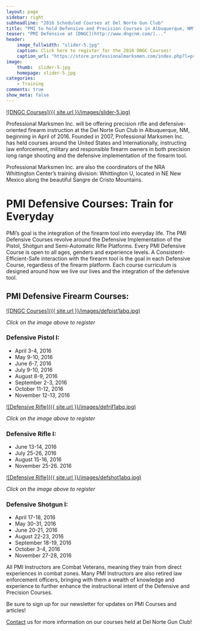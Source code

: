```yaml
---
layout: page
sidebar: right
subheadline: "2016 Scheduled Courses at Del Norte Gun Club"
title: "PMI to hold Defensive and Precision Courses in Albuquerque, NM"
teaser: "PMI Defensive at [DNGC](http://www.dngcnm.com/)..."
header:
    image_fullwidth: "slider-5.jpg"
    caption: Click here to register for the 2016 DNGC Courses!
    caption_url: "https://store.professionalmarksmen.com/index.php?l=product_list&c=5"
image:
    thumb:  slider-5.jpg
    homepage: slider-5.jpg
categories:
    - Training
comments: true
show_meta: false
---
```



[![DNGC Courses]({{ site.url }}/images/slider-5.jpg)](https://store.professionalmarksmen.com/index.php?l=product_list&c=5)

Professional Marksmen Inc. will be offering precision rifle and defensive-oriented firearm instruction at the Del Norte Gun Club in Albuquerque, NM, beginning in April of 2016.  Founded in 2007, Professional Marksmen Inc. has held courses around the United States and Internationally, instructing law enforcement, military and responsible firearm owners in both precision long range shooting and the defensive implementation of the firearm tool.  

Professional Marksmen Inc. are also the coordinators of the NRA Whittington Center’s training division: Whittington U, located in NE New Mexico along the beautiful Sangre de Cristo Mountains.  

# PMI Defensive Courses:  Train for Everyday

PMI’s goal is the integration of the firearm tool into everyday life.  The PMI Defensive Courses revolve around the Defensive Implementation of the Pistol, Shotgun and Semi-Automatic Rifle Platforms.   Every PMI Defensive Course is open to all ages, genders and experience levels.  A Consistent-Efficient-Safe interaction with the firearm tool is the goal in each Defensive Course, regardless of the firearm platform.  Each course curriculum is designed around how we live our lives and the integration of the defensive tool.

## PMI Defensive Firearm Courses:

[![DNGC Courses]({{ site.url }}/images/defpist1abq.jpg)](https://store.professionalmarksmen.com/index.php?l=product_detail&p=1)

_Click on the image above to register_

### Defensive Pistol I:  

* April 3-4, 2016
* May 9-10, 2016
* June 6-7, 2016
* July 9-10, 2016
* August 8-9, 2016
* September 2-3, 2016
* October 11-12, 2016
* November 12-13, 2016

[![Defensive Rifle]({{ site.url }}/images/defrif1abq.jpg)](https://store.professionalmarksmen.com/index.php?l=product_detail&p=2)

_Click on the image above to register_

### Defensive Rifle I:  

* June 13-14, 2016
* July 25-26, 2016
* August 15-16, 2016
* November 25-26. 2016

[![Defensive Rifle]({{ site.url }}/images/defshot1abq.jpg)](https://store.professionalmarksmen.com/index.php?l=product_detail&p=3)

_Click on the image above to register_

### Defensive Shotgun I:  

* April 17-18, 2016
* May 30-31, 2016
* June 20-21, 2016
* August 22-23, 2016
* September 18-19, 2016
* October 3-4, 2016
* November 27-28, 2016

 


All PMI Instructors are Combat Veterans, meaning they train from direct experiences in combat zones.  Many PMI Instructors are also retired law enforcement officers, bringing with them a wealth of knowledge and experience to further enhance the instructional intent of the 
Defensive and Precision Courses. 

Be sure to sign up for our newsletter for updates on PMI Courses and articles!

[Contact](http://professionalmarksmen.com/contact/) us for more information on our courses held at Del Norte Gun Club!

